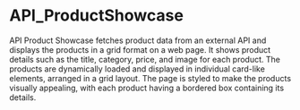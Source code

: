 # API_ProductShowcase
API Product Showcase fetches product data from an external API and displays the products in a grid format on a web page. It shows product details such as the title, category, price, and image for each product. The products are dynamically loaded and displayed in individual card-like elements, arranged in a grid layout. The page is styled to make the products visually appealing, with each product having a bordered box containing its details.
